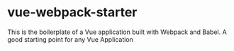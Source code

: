 # vue-webpack-starter
This is the boilerplate of a Vue application built with Webpack and Babel. A good starting point for any Vue Application
